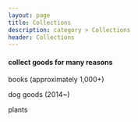 ```yaml
---
layout: page
title: Collections
description: category > Collections
header: Collections
---
```


#### collect goods for many reasons


books (approximately 1,000+)

dog goods (2014~)

plants
